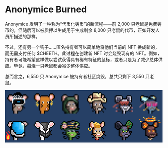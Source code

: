 # Anonymice Burned

Anonymice 发明了一种称为“代币化铸币”的新流程——前 2,000 只老鼠是免费铸币的，但随后可以被质押以生成用于生成剩余 8,000 只老鼠的代币，正如开发人员所描述的那样。

不过，还有另一个钩子……匿名持有者可以简单地将他们当前的 NFT 换成新的，而无需支付任何 $CHEETH。此过程在创建新 NFT 时会烧毁现有的 NFT。例如，持有者可能希望这样做以尝试获得具有稀有特征的鼠标，或者只是为了减少总体供应。毕竟，每烧一只老鼠都会减少整体供应。

总而言之，6,550 只 Anonymice 被持有者社区烧毁，总共只剩下 3,550 只老鼠。

![1500x500](1500x500.png)
